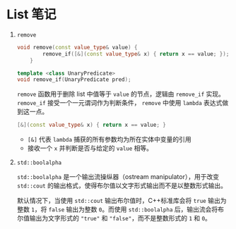 # List 笔记

1. `remove`

   ```c++
   void remove(const value_type& value) {
           remove_if([&](const value_type& x) { return x == value; });
       }
   
   template <class UnaryPredicate>
   void remove_if(UnaryPredicate pred);
   ```

   `remove` 函数用于删除 list 中值等于 `value` 的节点，逻辑由 `remove_if` 实现。`remove_if` 接受一个一元谓词作为判断条件， `remove` 中使用 `lambda` 表达式做到这一点。

   ```c++
   [&](const value_type& x) { return x == value; }
   ```

   - `[&]` 代表 `lambda` 捕获的所有参数均为所在实体中变量的引用
   - 接收一个 `x` 并判断是否与给定的 `value` 相等。

2. `std::boolalpha`

   `std::boolalpha` 是一个输出流操纵器（ostream manipulator），用于改变 `std::cout` 的输出格式，使得布尔值以文字形式输出而不是以整数形式输出。

   默认情况下，当使用 `std::cout` 输出布尔值时，C++标准库会将 `true` 输出为整数 `1`，将 `false` 输出为整数 `0`。而使用 `std::boolalpha` 后，输出流会将布尔值输出为文字形式的 `"true"` 和 `"false"`，而不是整数形式的 `1` 和 `0`。

